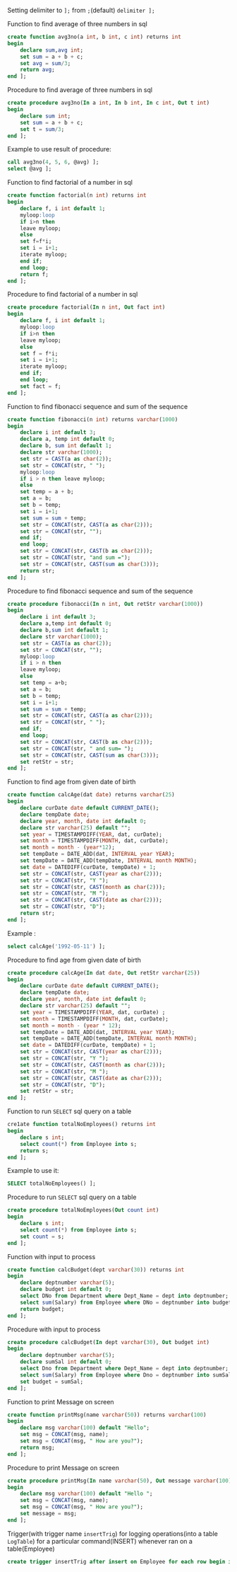 Setting delimiter to `];` from `;`(default)
`delimiter ];`

Function to find average of three numbers in sql
```sql
create function avg3no(a int, b int, c int) returns int
begin
    declare sum,avg int;
    set sum = a + b + c;
    set avg = sum/3;
    return avg;
end ];
```
Procedure to find average of three numbers in sql
```sql
create procedure avg3no(In a int, In b int, In c int, Out t int)
begin
    declare sum int;
    set sum = a + b + c;
    set t = sum/3;
end ];
```
Example to use result of procedure:
```sql
call avg3no(4, 5, 6, @avg) ];
select @avg ];
```
Function to find factorial of a number in sql
```sql
create function factorial(n int) returns int
begin
    declare f, i int default 1;
    myloop:loop
    if i>n then
    leave myloop;
    else
    set f=f*i;
    set i = i+1;
    iterate myloop;
    end if;
    end loop;
    return f;
end ];
```
Procedure to find factorial of a number in sql
```sql
create procedure factorial(In n int, Out fact int)
begin
    declare f, i int default 1;
    myloop:loop
    if i>n then
    leave myloop;
    else
    set f = f*i;
    set i = i+1;
    iterate myloop;
    end if;
    end loop;
    set fact = f;
end ];
```
Function to find fibonacci sequence and sum of the sequence
``` sql
create function fibonacci(n int) returns varchar(1000)
begin
    declare i int default 3;
    declare a, temp int default 0;
    declare b, sum int default 1;
    declare str varchar(1000);
    set str = CAST(a as char(2));
    set str = CONCAT(str, " ");
    myloop:loop
    if i > n then leave myloop;
    else
    set temp = a + b;
    set a = b;
    set b = temp;
    set i = i+1;
    set sum = sum + temp;
    set str = CONCAT(str, CAST(a as char(2)));
    set str = CONCAT(str, "");
    end if;
    end loop;
    set str = CONCAT(str, CAST(b as char(2)));
    set str = CONCAT(str, "and sum =");
    set str = CONCAT(str, CAST(sum as char(3)));
    return str;
end ];
```
Procedure to find fibonacci sequence and sum of the sequence
```sql
create procedure fibonacci(In n int, Out retStr varchar(1000))
begin
    declare i int default 3;
    declare a,temp int default 0;
    declare b,sum int default 1;
    declare str varchar(1000);
    set str = CAST(a as char(2));
    set str = CONCAT(str, "");
    myloop:loop
    if i > n then
    leave myloop;
    else
    set temp = a+b;
    set a = b;
    set b = temp;
    set i = i+1;
    set sum = sum + temp;
    set str = CONCAT(str, CAST(a as char(2)));
    set str = CONCAT(str, " ");
    end if;
    end loop;
    set str = CONCAT(str, CAST(b as char(2)));
    set str = CONCAT(str, " and sum= ");
    set str = CONCAT(str, CAST(sum as char(3)));
    set retStr = str;
end ];
```
Function to find age from given date of birth
``` sql
create function calcAge(dat date) returns varchar(25)
begin
    declare curDate date default CURRENT_DATE();
    declare tempDate date;
    declare year, month, date int default 0;
    declare str varchar(25) default "";
    set year = TIMESTAMPDIFF(YEAR, dat, curDate);
    set month = TIMESTAMPDIFF(MONTH, dat, curDate);
    set month = month - (year*12);
    set tempDate = DATE_ADD(dat, INTERVAL year YEAR);
    set tempDate = DATE_ADD(tempDate, INTERVAL month MONTH);
    set date = DATEDIFF(curDate, tempDate) + 1;
    set str = CONCAT(str, CAST(year as char(2)));
    set str = CONCAT(str, "Y ");
    set str = CONCAT(str, CAST(month as char(2)));
    set str = CONCAT(str, "M ");
    set str = CONCAT(str, CAST(date as char(2)));
    set str = CONCAT(str, "D");
    return str;
end ];
```
Example :
``` sql
select calcAge('1992-05-11') ];
```
Procedure to find age from given date of birth
```sql
create procedure calcAge(In dat date, Out retStr varchar(25))
begin
    declare curDate date default CURRENT_DATE();
    declare tempDate date;
    declare year, month, date int default 0;
    declare str varchar(25) default "";
    set year = TIMESTAMPDIFF(YEAR, dat, curDate) ;
    set month = TIMESTAMPDIFF(MONTH, dat, curDate);
    set month = month - (year * 12);
    set tempDate = DATE_ADD(dat, INTERVAL year YEAR);
    set tempDate = DATE_ADD(tempDate, INTERVAL month MONTH);
    set date = DATEDIFF(curDate, tempDate) + 1;
    set str = CONCAT(str, CAST(year as char(2)));
    set str = CONCAT(str, "Y ");
    set str = CONCAT(str, CAST(month as char(2)));
    set str = CONCAT(str, "M ");
    set str = CONCAT(str, CAST(date as char(2)));
    set str = CONCAT(str, "D");
    set retStr = str;
end ];
```


Function to run `SELECT` sql query on a table
```sql
cre1ate function totalNoEmployees() returns int
begin
    declare s int;
    select count(*) from Employee into s;
    return s;
end ];
```

Example to use it:
```sql
SELECT totalNoEmployees() ];
```

Procedure to run `SELECT` sql query on a table
```sql
create procedure totalNoEmployees(Out count int)
begin
    declare s int;
    select count(*) from Employee into s;
    set count = s;
end ];
```

Function with input to process
```sql
create function calcBudget(dept varchar(30)) returns int
begin
    declare deptnumber varchar(5);
    declare budget int default 0;
    select DNo from Department where Dept_Name = dept into deptnumber;
    select sum(Salary) from Employee where DNo = deptnumber into budget;
    return budget;
end ];
```
Procedure with input to process
```sql
create procedure calcBudget(In dept varchar(30), Out budget int)
begin
    declare deptnumber varchar(5);
    declare sumSal int default 0;
    select Dno from Department where Dept_Name = dept into deptnumber;
    select sum(Salary) from Employee where Dno = deptnumber into sumSal;
    set budget = sumSal;
end ];
```
Function to print Message on screen
```sql
create function printMsg(name varchar(50)) returns varchar(100)
begin
    declare msg varchar(100) default "Hello";
    set msg = CONCAT(msg, name);
    set msg = CONCAT(msg, " How are you?");
    return msg;
end ];
```
Procedure to print Message on screen
```sql
create procedure printMsg(In name varchar(50), Out message varchar(100))
begin
    declare msg varchar(100) default "Hello ";
    set msg = CONCAT(msg, name);
    set msg = CONCAT(msg, " How are you?");
    set message = msg;
end ];
```

Trigger(with trigger name `insertTrig`) for logging operations(into a table `LogTable`) for a particular command(INSERT) whenever ran on a table(Employee)
```sql
create trigger insertTrig after insert on Employee for each row begin insert into LogTable values (user(), 'Insert', now(), '-', '-', '-', Employee.Emp_id, Employee.Emp_name, Employee.Salary); end];
```
